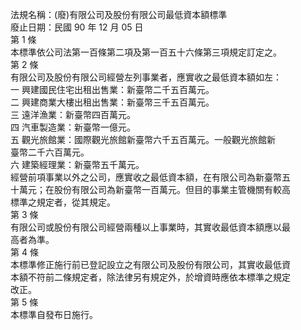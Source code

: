 法規名稱：(廢)有限公司及股份有限公司最低資本額標準  
廢止日期：民國 90 年 12 月 05 日  
第 1 條  
本標準依公司法第一百條第二項及第一百五十六條第三項規定訂定之。  
第 2 條  
有限公司及股份有限公司經營左列事業者，應實收之最低資本額如左：  
一 興建國民住宅出租出售業：新臺幣二千五百萬元。  
二 興建商業大樓出租出售業：新臺幣三千五百萬元。  
三 遠洋漁業：新臺幣四百萬元。  
四 汽車製造業：新臺幣一億元。  
五 觀光旅館業：國際觀光旅館新臺幣六千五百萬元。一般觀光旅館新  
臺幣二千六百萬元。  
六 建築經理業：新臺幣五千萬元。  
經營前項事業以外之公司，應實收之最低資本額，在有限公司為新臺幣五  
十萬元；在股份有限公司為新臺幣一百萬元。但目的事業主管機關有較高  
標準之規定者，從其規定。  
第 3 條  
有限公司或股份有限公司經營兩種以上事業時，其實收最低資本額應以最  
高者為準。  
第 4 條  
本標準修正施行前已登記設立之有限公司及股份有限公司，其實收最低資  
本額不符前二條規定者，除法律另有規定外，於增資時應依本標準之規定  
改正。  
第 5 條  
本標準自發布日施行。  


